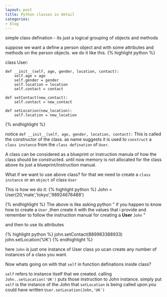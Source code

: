 ```yaml
---
layout: post
title: Python classes in detail
categories:
- blog
---
```


simple class defination - its just a logical grouping of objects and methods

suppose we want a define a person object and with some attributes and methods on the person objects.
we do it like this.
{% highlight python %}

class User:
    
    def __init__(self, age, gender, location, contact):
        self.age = age
        self.gender = gender
        self.location = location
        self.contact = contact

    def setContact(new_contact):
        self.contact = new_contact

    def setLocation(new_location):
        self.location = new_location

{% endhighlight %}


notice `def __init__(self, age, gender, location, contact):` This is called the constructor of the class.
as name suggests it is used to  `construct` a `class instance` from the `class defination` of `User`.

A class can be considered as a blueprint or instruction manula of how the class should be constructed.
until now memory is not allocated for the class above its just a blueprint/instruction manual.


What if we want to use above class? for that we need to create a `class instance` or an `object` of class `User`

This is how we do it:
{% highlight python %}
John = User(20,'male','tokyo','98924676488')

{% endhighlight %}
The above is like asking python " if you happen to know how to create a `User` ,then create it with the values that i provide and remember to follow the instruction manual for creating a <b>User</b> `John` "

and then to use its attributes

{% highlight python %}
john.setContact(889983388933)
john.setLocation('UK')
{% endhighlight %}

here `John` is just one instance of User class yo ucan create any number of instances of a class you want.

Now whats going on with that `self` in function definations inside class?

`self`
 refers to instance itself that we created. calling `John..setLocation('UK')` puts those instruction to John instance. simply put `self` is the instance of the John that `setLocation` is being called upon.you could have written `User.setLocation(John,'UK')`



